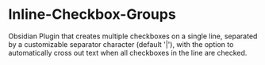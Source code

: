 # Inline-Checkbox-Groups
Obsidian Plugin that creates multiple checkboxes on a single line, separated by a customizable separator character (default '|'), with the option to automatically cross out text when all checkboxes in the line are checked.
